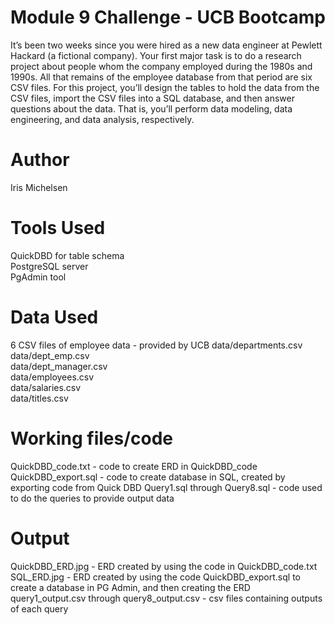 # Module 9 Challenge - UCB Bootcamp
It’s been two weeks since you were hired as a new data engineer at Pewlett Hackard (a fictional company). Your first major task is to do a research project about people whom the company employed during the 1980s and 1990s. All that remains of the employee database from that period are six CSV files.
For this project, you’ll design the tables to hold the data from the CSV files, import the CSV files into a SQL database, and then answer questions about the data. That is, you’ll perform data modeling, data engineering, and data analysis, respectively.

# Author
Iris Michelsen

# Tools Used
QuickDBD for table schema  
PostgreSQL server  
PgAdmin tool

# Data Used
6 CSV files of employee data - provided by UCB
data/departments.csv  
data/dept_emp.csv  
data/dept_manager.csv   
data/employees.csv  
data/salaries.csv  
data/titles.csv  

# Working files/code
QuickDBD_code.txt - code to create ERD in QuickDBD_code
QuickDBD_export.sql - code to create database in SQL, created by exporting code from Quick DBD
Query1.sql through Query8.sql - code used to do the queries to provide output data

# Output
QuickDBD_ERD.jpg - ERD created by using the code in QuickDBD_code.txt
SQL_ERD.jpg - ERD created by using the code QuickDBD_export.sql to create a database in PG Admin, and then creating the ERD
query1_output.csv through query8_output.csv - csv files containing outputs of each query
